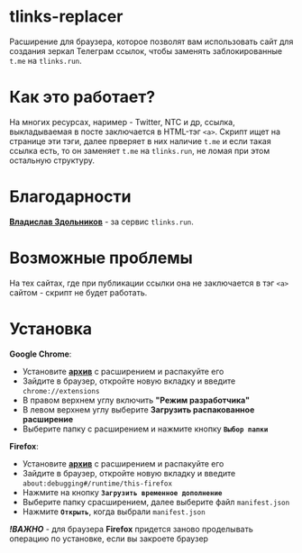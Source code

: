# tlinks-replacer
Расширение для браузера, которое позволят вам использовать сайт для создания зеркал Телеграм ссылок, чтобы заменять заблокированные `t.me` на `tlinks.run`. 

# Как это работает? 
На многих ресурсах, наример - Twitter, NTC и др, ссылка, выкладываемая в посте заключается в HTML-тэг `<a>`. Скрипт ищет на странице эти тэги, далее прверяет в них наличие `t.me` и если такая ссылка есть, то  он заменяет `t.me` на `tlinks.run`, не ломая при этом остальную структуру. 

# Благодарности
[**Владислав Здольников**](https://twitter.com/zd_vladislav) - за сервис `tlinks.run`.

# Возможные проблемы
На тех сайтах, где при публикации ссылки она не заключается в тэг `<a>` сайтом - скрипт не будет работать.

# Установка
**Google Chrome**:
- Установите [**архив**](https://github.com/Erghel/tlinks-replacer/releases/tag/v1.0.0) с расширением и распакуйте его 
- Зайдите в браузер, откройте новую вкладку и введите `chrome://extensions` 
- В правом верхнем углу включить **"Режим разработчика"**
- В левом верхнем углу выберите **Загрузить распакованное расширение** 
- Выберите папку с расширением и нажмите кнопку **`Выбор папки`**

**Firefox**:
- Установите [**архив**](https://github.com/Erghel/tlinks-replacer/releases/tag/v1.0.0) с расширением и распакуйте его 
- Зайдите в браузер, откройте новую вкладку и введите `about:debugging#/runtime/this-firefox` 
- Нажмите на кнопку **`Загрузить временное дополнение`**
- Выберите папку срасширением, далее выберите файл `manifest.json`
- Нажмите **`Открыть`**, когда выбрали `manifest.json`

_**!ВАЖНО**_ - для браузера **Firefox** придется заново проделывать операцию по установке, если вы закроете браузер